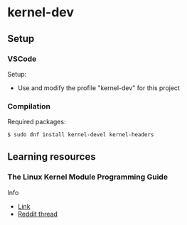 # kernel-dev
## Setup
### VSCode
Setup:
- Use and modify the profile "kernel-dev" for this project
### Compilation
Required packages:
```sh
$ sudo dnf install kernel-devel kernel-headers
```
## Learning resources
### The Linux Kernel Module Programming Guide
Info
- [Link](https://sysprog21.github.io/lkmpg/)
- [Reddit thread](https://www.reddit.com/r/linux/comments/owc2gh/the_linux_kernel_module_programming_guide/)